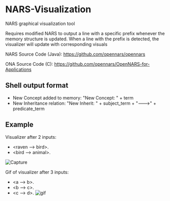 # NARS-Visualization
NARS graphical visualization tool

Requires modified NARS to output a line with a specific prefix whenever the memory structure is updated. When a line with the prefix is detected, the visualizer will update with corresponding visuals

NARS Source Code (Java): https://github.com/opennars/opennars

ONA Source Code (C): https://github.com/opennars/OpenNARS-for-Applications

Shell output format
------------------------------
- New Concept added to memory: "New Concept: " + term
- New Inheritance relation: "New Inherit: " + subject_term + "--->" + predicate_term


Example
-------------------------------------
Visualizer after 2 inputs:
- <raven --> bird>.
- <bird --> animal>.

![Capture](https://user-images.githubusercontent.com/15344554/95004949-2fdffc00-05c0-11eb-9760-78a6b12ed5a8.PNG)

Gif of visualizer after 3 inputs:
- <a --> b>.
- <b --> c>.
- <c --> d>.
![gif](https://user-images.githubusercontent.com/15344554/95003691-80029280-05af-11eb-9a9a-3228bbd82fea.gif)

